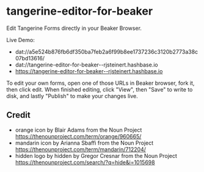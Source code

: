 # tangerine-editor-for-beaker 
Edit Tangerine Forms directly in your Beaker Browser.

Live Demo:
- dat://a5e524b876fb6df350ba7feb2a6f99b8ee1737236c3120b2773a38c07bd13616/
- dat://tangerine-editor-for-beaker--rjsteinert.hashbase.io 
- https://tangerine-editor-for-beaker--rjsteinert.hashbase.io

To edit your own forms, open one of those URLs in Beaker browser, fork it, then click edit. When finished editing, click "View", then "Save" to write to disk, and lastly "Publish" to make your changes live.

## Credit
- orange icon by Blair Adams from the Noun Project https://thenounproject.com/term/orange/960665/
- mandarin icon by Arianna Sbaffi from the Noun Project https://thenounproject.com/term/mandarin/712204/
- hidden logo by hidden by Gregor Cresnar from the Noun Project https://thenounproject.com/search/?q=hide&i=1015698

